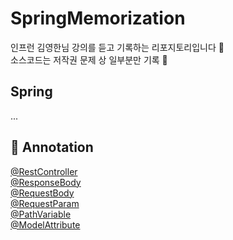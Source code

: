 # SpringMemorization
인프런 김영한님 강의를 듣고 기록하는 리포지토리입니다 🙌  
소스코드는 저작권 문제 상 일부분만 기록 📝

## Spring
...


## 📌 Annotation
[@RestController](https://github.com/yaezzin/SpringMemorization/blob/main/MVC1/6.%20%EC%8A%A4%ED%94%84%EB%A7%81%20MVC%20%EA%B8%B0%EB%B3%B8%20%EA%B8%B0%EB%8A%A5/1.logging.md)  
[@ResponseBody](link)   
[@RequestBody](link)   
[@RequestParam](https://github.com/yaezzin/SpringMemorization/blob/main/MVC1/5.%20%EC%8A%A4%ED%94%84%EB%A7%81%20MVC%20%EA%B5%AC%EC%A1%B0%20%EC%9D%B4%ED%95%B4/PracticalMethod.md)   
[@PathVariable](https://github.com/yaezzin/SpringMemorization/blob/main/MVC1/6.%20%EC%8A%A4%ED%94%84%EB%A7%81%20MVC%20%EA%B8%B0%EB%B3%B8%20%EA%B8%B0%EB%8A%A5/RequestMapping.md#pathvariable%EA%B2%BD%EB%A1%9C-%EB%B3%80%EC%88%98)  
[@ModelAttribute](https://github.com/yaezzin/SpringMemorization/blob/main/MVC1/6.%20%EC%8A%A4%ED%94%84%EB%A7%81%20MVC%20%EA%B8%B0%EB%B3%B8%20%EA%B8%B0%EB%8A%A5/RequestParam2.md) 
